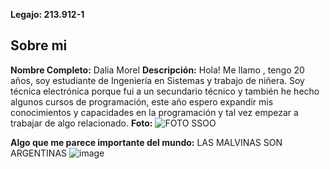 **Legajo: 213.912-1**

## Sobre mi

**Nombre Completo:** Dalia Morel
**Descripción:** Hola! Me llamo , tengo 20 años, soy estudiante de Ingeniería en Sistemas y trabajo de niñera. Soy técnica electrónica porque fui a un secundario técnico y también he hecho algunos cursos de programación, este año espero expandir mis conocimientos y capacidades en la programación y tal vez empezar a trabajar de algo relacionado.
**Foto:**
![FOTO SSOO](https://github.com/user-attachments/assets/e94221f7-9e48-4c9a-a652-1d65881c2f27)

**Algo que me parece importante del mundo:** LAS MALVINAS SON ARGENTINAS
![image](https://github.com/user-attachments/assets/d5c582cc-ac75-4648-a83d-e8837e4c6ddf)
